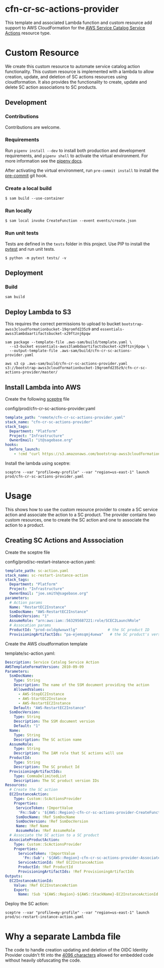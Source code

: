 # cfn-cr-sc-actions-provider
This template and associated Lambda function and custom resource add support to AWS CloudFormation for the [AWS Service Catalog Service Actions][1]
resource type.

# Custom Resource
We create this custom resource to automate service catalog action functionality.  This custom
resource is implemented with a lambda to allow creation, update, and deletion of SC actions
resources using cloudformation. It also provides the functionality to create, update and delete
SC action associations to SC products.

## Development

### Contributions
Contributions are welcome.

### Requirements
Run `pipenv install --dev` to install both production and development
requirements, and `pipenv shell` to activate the virtual environment. For more
information see the [pipenv docs](https://pipenv.pypa.io/en/latest/).

After activating the virtual environment, run `pre-commit install` to install
the [pre-commit](https://pre-commit.com/) git hook.

### Create a local build

```shell script
$ sam build --use-container
```

### Run locally

```shell script
$ sam local invoke CreateFunction --event events/create.json
```

### Run unit tests
Tests are defined in the `tests` folder in this project. Use PIP to install the
[pytest](https://docs.pytest.org/en/latest/) and run unit tests.

```shell script
$ python -m pytest tests/ -v
```

## Deployment

### Build

```shell script
sam build
```

## Deploy Lambda to S3
This requires the correct permissions to upload to bucket
`bootstrap-awss3cloudformationbucket-19qromfd235z9` and
`essentials-awss3lambdaartifactsbucket-x29ftznj6pqw`

```shell script
sam package --template-file .aws-sam/build/template.yaml \
  --s3-bucket essentials-awss3lambdaartifactsbucket-x29ftznj6pqw \
  --output-template-file .aws-sam/build/cfn-cr-sc-actions-provider.yaml

aws s3 cp .aws-sam/build/cfn-cr-sc-actions-provider.yaml s3://bootstrap-awss3cloudformationbucket-19qromfd235z9/cfn-cr-sc-actions-provider/master/
```

## Install Lambda into AWS
Create the following [sceptre](https://github.com/Sceptre/sceptre) file

config/prod/cfn-cr-sc-actions-provider.yaml
```yaml
template_path: "remote/cfn-cr-sc-actions-provider.yaml"
stack_name: "cfn-cr-sc-actions-provider"
stack_tags:
  Department: "Platform"
  Project: "Infrastructure"
  OwnerEmail: "it@sagebase.org"
hooks:
  before_launch:
    - !cmd "curl https://s3.amazonaws.com/bootstrap-awss3cloudformationbucket-19qromfd235z9/cfn-cr-sc-actions-provider/master/cfn-cr-sc-actions-provider.yaml --create-dirs -o templates/remote/cfn-cr-sc-actions-provider.yaml"
```

Install the lambda using sceptre:
```shell script
sceptre --var "profile=my-profile" --var "region=us-east-1" launch prod/cfn-cr-sc-actions-provider.yaml
```

# Usage
This shows how to use the custom resource provider to create a SC service action and
associate the action to a SC product.  The provider contains two custom
resources, one to create the SC action and one to associate the action to a product.

## Creating SC Actions and Asssociation
Create the sceptre file

config/prod/sc-restart-instance-action.yaml:
```yaml
template_path: sc-action.yaml
stack_name: sc-restart-instance-action
stack_tags:
  Department: "Platform"
  Project: "Infrastructure"
  OwnerEmail: "joe.smith@sagebase.org"
parameters:
  # Action params
  Name: "RestartEC2Instance"
  SsmDocName: "AWS-RestartEC2Instance"
  SsmDocVersion: "1"
  AssumeRole: "arn:aws:iam::563295687221:role/SCEC2LaunchRole"
  # Assocation params
  ProductId: "prod-oxldqdwxwxtlg"              # the SC product ID
  ProvisioningArtifactIds: "pa-ejemsqmj4uewa"   # the SC product's version ID
```

Create the AWS cloudformation template

template/sc-action.yaml:
```yaml
Description: Service Catalog Service Action
AWSTemplateFormatVersion: 2010-09-09
Parameters:
  SsmDocName:
    Type: String
    Description: The name of the SSM document providing the action
    AllowedValues:
      - AWS-StopEC2Instance
      - AWS-StartEC2Instance
      - AWS-RestartEC2Instance
    Default: "AWS-RestartEC2Instance"
  SsmDocVersion:
    Type: String
    Description: The SSM document version
    Default: "1"
  Name:
    Type: String
    Description: The SC action name
  AssumeRole:
    Type: String
    Description: The IAM role that SC actions will use
  ProductId:
    Type: String
    Description: The SC product Id
  ProvisioningArtifactIds:
    Type: CommaDelimitedList
    Description: The SC product version IDs
Resources:
  # Create the SC action
  EC2InstanceAction:
    Type: Custom::ScActionsProvider
    Properties:
     ServiceToken: !ImportValue
      'Fn::Sub': '${AWS::Region}-cfn-cr-sc-actions-provider-CreateFunctionArn'
     SsmDocName: !Ref SsmDocName
     SsmDocVersion: !Ref SsmDocVersion
     Name: !Ref Name
     AssumeRole: !Ref AssumeRole
  # Associate the SC action to a SC product
  AssociateProductAction:
    Type: Custom::ScActionsProvider
    Properties:
      ServiceToken: !ImportValue
        'Fn::Sub': '${AWS::Region}-cfn-cr-sc-actions-provider-AssociateFunctionArn'
      ServiceActionId: !Ref EC2InstanceAction
      ProductId: !Ref ProductId
      ProvisioningArtifactIds: !Ref ProvisioningArtifactIds
Outputs:
  EC2InstanceActionId:
    Value: !Ref EC2InstanceAction
    Export:
      Name: !Sub '${AWS::Region}-${AWS::StackName}-EC2InstanceActionId'
```

Deploy the SC action:
```shell script
sceptre --var "profile=my-profile" --var "region=us-east-1" launch prod/sc-restart-instance-action.yaml
```

# Why a separate Lambda file

The code to handle creation updating and deletion of the OIDC Identity Provider
couldn't fit into the [4096 characters][2] allowed for embedded code without
heavily obfuscating the code.

[1]: https://docs.aws.amazon.com/servicecatalog/latest/adminguide/using-service-actions.html
[2]: https://docs.aws.amazon.com/AWSCloudFormation/latest/UserGuide/aws-properties-lambda-function-code.html#cfn-lambda-function-code-zipfile
